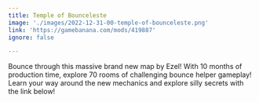 ```yaml
---
title: Temple of Bounceleste
image: './images/2022-12-31-00-temple-of-bounceleste.png'
link: 'https://gamebanana.com/mods/419887'
ignore: false

---
```


Bounce through this massive brand new map by Ezel! With 10 months of production time, explore 70 rooms of challenging bounce helper gameplay! Learn your way around the new mechanics and explore silly secrets with the link below!
